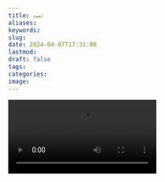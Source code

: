 ```yaml
---
title: تست
aliases: 
keywords: 
slug: 
date: 2024-04-07T17:31:00
lastmod: 
draft: false
tags: 
categories: 
image:
---
```


![](/post/img/amirkhani.mp4)